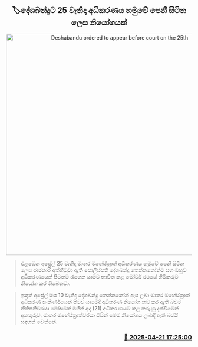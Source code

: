 <p align='center'><b><h2 align='center' title='Deshabandu ordered to appear before court on the 25th'>🏷දේශබන්දුට 25 වැනිදා අධිකරණය හමුවේ පෙනී සිටින ලෙස නියෝගයක්</h2></b></p>
<p align='center'><img src='https://helakuru.sgp1.cdn.digitaloceanspaces.com/esana/images/lib/deshabandu-thennakoon-3983.jpg' width='600' alt='Deshabandu ordered to appear before court on the 25th'></p>

> එළඹෙන අප්‍රේල් 25 වැනිදා මාතර මහේස්ත්‍රාත් අධිකරණය හමුවේ පෙනී සිටින ලෙස රාජකාරි අත්හිටුවා ඇති පොලිස්පති දේශබන්දු තෙන්නකෝන්ට සහ ඔහුව අධිකරණයෙන් පිටතට රැගෙන යාමට භාවිත කළ මෝටර් රථයේ හිමිකරුට නියෝග කර තිබෙනවා.

> ඉකුත් අප්‍රේල් මස 10 වැනිදා දේශබන්දු තෙන්නකෝන් ඇප ලබා මාතර මහේස්ත්‍රාත් අධිකරණ සංකීර්ණයෙන් පිටව යාමේදී අධිකරණ නියෝග කඩ කර ඇති බවට නීතිපතිවරයා මෝසමක් මගින් අද (21) අධිකරණයට කළ කරුණු දැක්වීමෙන් අනතුරුව, මාතර මහේස්ත්‍රාත්වරයා විසින් මෙම නියෝගය ලබාදී ඇති බවයි සඳහන් වෙන්නේ.



<h3 align='right'><a href='https://www.helakuru.lk/esana/p/109394/'>📅 2025-04-21 17:25:00</a></h3>
